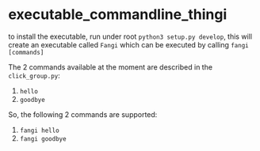 # executable_commandline_thingi

to install the executable, run under root `python3 setup.py develop`, this will create an executable called `Fangi` which can be executed by calling `fangi [commands]`

The 2 commands available at the moment are described in the `click_group.py`: 
1. `hello`
2. `goodbye`

So, the following 2 commands are supported:
1. `fangi hello`
2. `fangi goodbye`
